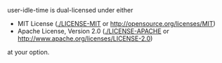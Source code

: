 user-idle-time is dual-licensed under either

* MIT License ([./LICENSE-MIT](./LICENSE-MIT) or http://opensource.org/licenses/MIT)
* Apache License, Version 2.0 ([./LICENSE-APACHE](./LICENSE-APACHE) or http://www.apache.org/licenses/LICENSE-2.0)

at your option.
